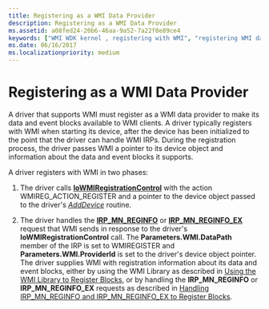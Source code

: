 ```yaml
---
title: Registering as a WMI Data Provider
description: Registering as a WMI Data Provider
ms.assetid: a08fed24-20b6-46aa-9a52-7a22f0e89ce4
keywords: ["WMI WDK kernel , registering with WMI", "registering WMI data providers", "data providers WDK WMI", "driver registrations WDK WMI", "event blocks WDK WMI", "blocks WDK WMI"]
ms.date: 06/16/2017
ms.localizationpriority: medium
---
```


# Registering as a WMI Data Provider





A driver that supports WMI must register as a WMI data provider to make its data and event blocks available to WMI clients. A driver typically registers with WMI when starting its device, after the device has been initialized to the point that the driver can handle WMI IRPs. During the registration process, the driver passes WMI a pointer to its device object and information about the data and event blocks it supports.

A driver registers with WMI in two phases:

1.  The driver calls [**IoWMIRegistrationControl**](https://docs.microsoft.com/windows-hardware/drivers/ddi/content/wdm/nf-wdm-iowmiregistrationcontrol) with the action WMIREG\_ACTION\_REGISTER and a pointer to the device object passed to the driver's [*AddDevice*](https://docs.microsoft.com/windows-hardware/drivers/ddi/content/wdm/nc-wdm-driver_add_device) routine.

2.  The driver handles the [**IRP\_MN\_REGINFO**](https://docs.microsoft.com/windows-hardware/drivers/kernel/irp-mn-reginfo) or [**IRP\_MN\_REGINFO\_EX**](https://docs.microsoft.com/windows-hardware/drivers/kernel/irp-mn-reginfo-ex) request that WMI sends in response to the driver's **IoWMIRegistrationControl** call. The **Parameters.WMI.DataPath** member of the IRP is set to WMIREGISTER and **Parameters.WMI.ProviderId** is set to the driver's device object pointer. The driver supplies WMI with registration information about its data and event blocks, either by using the WMI Library as described in [Using the WMI Library to Register Blocks](using-the-wmi-library-to-register-blocks.md), or by handling the **IRP\_MN\_REGINFO** or **IRP\_MN\_REGINFO\_EX** requests as described in [Handling IRP\_MN\_REGINFO and IRP\_MN\_REGINFO\_EX to Register Blocks](handling-irp-mn-reginfo-and-irp-mn-reginfo-ex-to-register-blocks.md).

 

 




